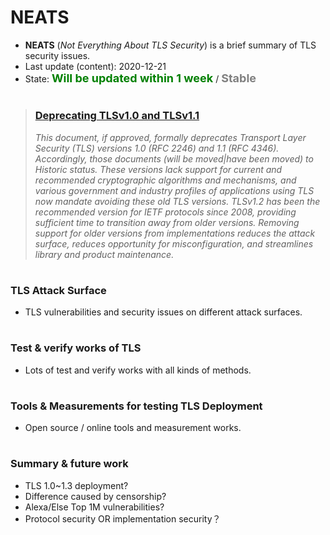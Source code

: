 # NEATS
* **NEATS** (*Not Everything About TLS Security*) is a brief summary of TLS security issues.
* Last update (content): 2020-12-21
* State: <font color=green size=4>**Will be updated within 1 week**</font> / <font color=gray size=4>**Stable**</font>
#

>### [Deprecating TLSv1.0 and TLSv1.1](https://datatracker.ietf.org/doc/draft-ietf-tls-oldversions-deprecate/)
> *This document, if approved, formally deprecates Transport Layer
   Security (TLS) versions 1.0 (RFC 2246) and 1.1 (RFC 4346).
   Accordingly, those documents (will be moved|have been moved) to
   Historic status.  These versions lack support for current and
   recommended cryptographic algorithms and mechanisms, and various
   government and industry profiles of applications using TLS now
   mandate avoiding these old TLS versions.  TLSv1.2 has been the
   recommended version for IETF protocols since 2008, providing
   sufficient time to transition away from older versions.  Removing
   support for older versions from implementations reduces the attack
   surface, reduces opportunity for misconfiguration, and streamlines
   library and product maintenance.*
>
#
### TLS Attack Surface
* TLS vulnerabilities and security issues on different attack surfaces.

#
### Test & verify works of TLS
* Lots of test and verify works with all kinds of methods.

#
### Tools & Measurements for testing TLS Deployment
* Open source / online tools and measurement works.

#
### Summary & future work
* TLS 1.0~1.3 deployment?
* Difference caused by censorship?
* Alexa/Else Top 1M vulnerabilities?
* Protocol security OR implementation security？